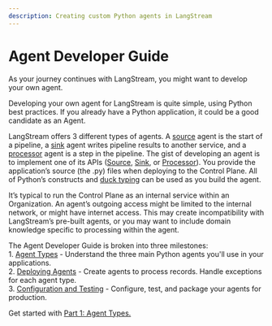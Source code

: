 ```yaml
---
description: Creating custom Python agents in LangStream
---
```


# Agent Developer Guide

As your journey continues with LangStream, you might want to develop your own agent.&#x20;

Developing your own agent for LangStream is quite simple, using Python best practices. If you already have a Python application, it could be a good candidate as an Agent.

LangStream offers 3 different types of agents. A [source](../custom-agents/python-source.md) agent is the start of a pipeline, a [sink](../custom-agents/python-sink.md) agent writes pipeline results to another service, and a [processor](../custom-agents/python-function.md) agent is a step in the pipeline. The gist of developing an agent is to implement one of its APIs ([Source](../custom-agents/python-source.md), [Sink](../custom-agents/python-sink.md), or [Processor](../custom-agents/python-function.md)). You provide the application’s source (the .py) files when deploying to the Control Plane. All of Python’s constructs and [duck typing](https://towardsdatascience.com/duck-typing-python-7aeac97e11f8) can be used as you build the agent.

It’s typical to run the Control Plane as an internal service within an Organization. An agent’s outgoing access might be limited to the internal network, or might have internet access. This may create incompatibility with LangStream’s pre-built agents, or you may want to include domain knowledge specific to processing within the agent.&#x20;

The Agent Developer Guide is broken into three milestones:\
1\. [Agent Types](agent-types.md) - Understand the three main Python agents you'll use in your applications.\
2\. [Deploying Agents](agent-creation.md) - Create agents to process records. Handle exceptions for each agent type.\
3\. [Configuration and Testing](configuration-and-testing.md) - Configure, test, and package your agents for production.

Get started with [Part 1: Agent Types.](agent-types.md)

###

